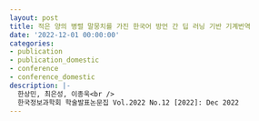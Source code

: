 ```yaml
---
layout: post
title: 적은 양의 병렬 말뭉치를 가진 한국어 방언 간 딥 러닝 기반 기계번역
date: '2022-12-01 00:00:00'
categories:
- publication
- publication_domestic
- conference
- conference_domestic
description: |-
  한상민, 최은성, 이종욱<br />
  한국정보과학회 학술발표논문집 Vol.2022 No.12 [2022]: Dec 2022
---
```


